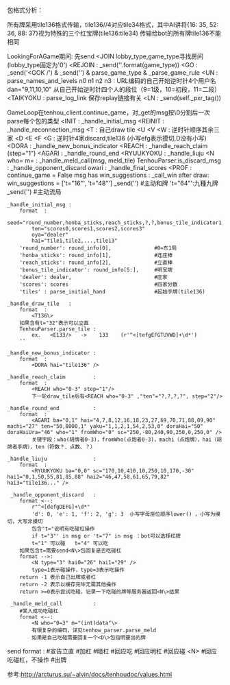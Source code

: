 包格式分析：

所有牌采用tile136格式传输，tile136//4对应tile34格式，其中AI讲将{16: 35, 52: 36, 88: 37}视为特殊的三个红宝牌(tile136:tile34)
传输给bot的所有牌tile136不能相同

LookingForAGame期间:
    先send <JOIN lobby_type,game_type寻找房间  (lobby_type固定为'0')
    <REJOIN     : _send('<JOIN t="{}, r" />'.format(game_type))
    <GO         : _send('<GOK /') & _send('<NEXTREADY />') & parse_game_type & _parse_game_rule
    <UN         : parse_names_and_levels
        n0 n1 n2 n3     : URL编码的自己开始逆时针4个用户名
        dan="9,11,10,10"  从自己开始逆时针四个人的段位（9=1级，10=初段，11=二段）
    <TAIKYOKU   : parse_log_link  保存replay链接有关
    <LN         : _send(self._pxr_tag())

GameLoop在tenhou_client.continue_game，对_get的msg按\0分割后一次parse每个包的类型
    <INIT       :  _handle_initial_msg
    <REINIT     : _handle_reconnection_msg
    <T          : 自己draw tile
    <U <V <W    : 逆时针顺序其余三家
	<D <E <F <G : 逆时针4家discard,tile136 (小写efg表示摸切,D没有小写)
    <DORA       : _handle_new_bonus_indicator
    <REACH      : _handle_reach_claim  (step="1")
    <AGARI      : _handle_round_end
    <RYUUKYOKU  : _handle_liuju
    <N who= m=  : _handle_meld_call(msg, meld_tile)
    TenhouParser.is_discard_msg : _handle_opponent_discard
    owari       : _handle_final_scores
    <PROF       : continue_game = False
    msg has win_suggestions : _call_win
        after draw:
        win_suggestions = ['t="16"', 't="48"'] _send('<N type="7" />')  #主动和牌
        't="64"':九種九牌 _send('<N type="9" />')                       #主动流局
        
    _handle_initial_msg :
        format  :
            seed="round_number,honba_sticks,reach_sticks,?,?,bonus_tile_indicator1,bonus_tile_indicator2......." 
            ten="scores0,scores1,scores2,scores3"
            oya="dealer"
            hai="tile1,tile2,...,tile13"
        'round_number': round_info[0],              #0=东1局
        'honba_sticks': round_info[1],              #连庄棒
        'reach_sticks': round_info[2],              #立直棒
        'bonus_tile_indicator': round_info[5:],     #明宝牌
        'dealer': dealer,                           #庄家
        'scores': scores                            #四家分数
        'tiles' : parse_initial_hand                #起始手牌(tile136)
        
    _handle_draw_tile   :
        format  :
            <T136\>
        如果含有t="32"表示可以立直
        TenhouParser.parse_tile :
            ex.   <E133/>   ->    133    (r'^<[tefgEFGTUVWD]+\d*')
        ''
        
    _handle_new_bonus_indicator :
        format  :
            <DORA hai="tile136" />
    
    _handle_reach_claim         :
        format  :
            <REACH who="0-3" step="1"/>
			下一轮draw_tile后有<REACH who="0-3" ,"ten"="?,?,?,?", step="2"/>
    
    _handle_round_end           :
        format  :
            <AGARI ba="0,1" hai="4,7,8,12,16,18,23,27,69,70,71,88,89,90" machi="27" ten="50,8000,1" yaku="1,1,2,1,54,2,53,0" doraHai="50" doraHaiUra="46" who="1" fromWho="0" sc="250,-80,240,90,250,0,250,0" />
            关键字段：who(胡牌者0-3)，fromWho(点炮者0-3)，machi（点炮牌），hai（胡牌者手牌），ten（符数？、点数、？）
    
    _handle_liuju               :
        format  :
            <RYUUKYOKU ba="0,0" sc="170,10,410,10,250,10,170,-30" hai1="0,1,50,55,81,85,88" hai2="46,47,58,61,65,79,82" hai3="tile136..." />
     
     _handle_opponent_discard   :
        format <--:
            r"^<[defgDEFG]+\d*"
            'd': 0, 'e': 1, 'f': 2, 'g': 3  小写字母座位顺序lower() ，小写为摸切，大写非摸切
            包含"t="说明有吃碰杠操作
            if t="3"' in msg or 't="7" in msg ：bot可以选择杠牌
            t="1" 可以碰   t="4" 可以吃
        如果包含t=需要send<N\>包回复是否吃碰杠
        format -->:
            <N type="3" hai0="26" hai1="29" />
            type=1表示碰操作，type=3表示吃操作
        return -1 表示自己出牌或者杠
        return -2 表示以缓存完毕无需其他操作
        return >=0表示尝试吃碰，记录一下吃碰的牌等服务器返回<N\>结果
        
     _handle_meld_call          :
        #某人成功吃碰杠
        format <--:
            <N who="0=3" m="(int)data"\>
            有很复杂的编码，详见tenhow_parser.parse_meld
            如果是自己吃碰需要回复一个<D\>包指明要出的牌
            
            
send format :
    <REACH hai="tile136"/>                          #宣告立直
    <N type="5" hai="meld_tile136"/>                #加杠
    <N type="4" hai="meld_tile136"/>                #暗杠
    <N type="3" hai0="tile136" hai1="tile136" />    #回应吃
    <N type="2" />                                  #回应明杠
    <N type="1" hai0="tile136" hai1="tile136" />    #回应碰
    <N\>                                            #回应吃碰杠，不操作
    <D p="tile136"/>                                #出牌
	
参考:http://arcturus.su/~alvin/docs/tenhoudoc/values.html